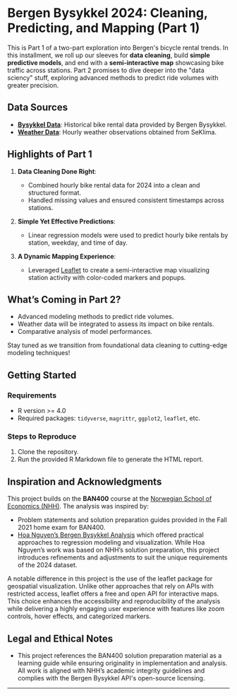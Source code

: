# Bergen Bysykkel 2024: Cleaning, Predicting, and Mapping (Part 1)

This is Part 1 of a two-part exploration into Bergen's bicycle rental trends. In this installment, we roll up our sleeves for **data cleaning**, build **simple predictive models**, and end with a **semi-interactive map** showcasing bike traffic across stations. Part 2 promises to dive deeper into the "data sciency" stuff, exploring advanced methods to predict ride volumes with greater precision.

## Data Sources

- **[Bysykkel Data](https://bergenbysykkel.no/apne-data/historisk)**: Historical bike rental data provided by Bergen Bysykkel.
- **[Weather Data](https://seklima.met.no/observations/?fbclid=IwY2xjawHC3BlleHRuA2FlbQIxMAABHR-1J8AxQO7W68khnBEDM7aVue4GLeWghu0CrBYHs3b1dowE8Wq2u1oBXQ_aem_HFWzKgdTgLH6cHBCCTq4RA)**: Hourly weather observations obtained from SeKlima.


## Highlights of Part 1

1. **Data Cleaning Done Right**:
   - Combined hourly bike rental data for 2024 into a clean and structured format.
   - Handled missing values and ensured consistent timestamps across stations.

2. **Simple Yet Effective Predictions**:
   - Linear regression models were used to predict hourly bike rentals by station, weekday, and time of day.

3. **A Dynamic Mapping Experience**:
   - Leveraged [Leaflet](https://leafletjs.com/) to create a semi-interactive map visualizing station activity with color-coded markers and popups.

## What’s Coming in Part 2?

- Advanced modeling methods to predict ride volumes.
- Weather data will be integrated to assess its impact on bike rentals.
- Comparative analysis of model performances.

Stay tuned as we transition from foundational data cleaning to cutting-edge modeling techniques!

## Getting Started

### Requirements
- R version >= 4.0
- Required packages: `tidyverse`, `magrittr`, `ggplot2`, `leaflet`, etc.

### Steps to Reproduce
1. Clone the repository.
2. Run the provided R Markdown file to generate the HTML report.


## Inspiration and Acknowledgments

This project builds on the **BAN400** course at the [Norwegian School of Economics (NHH)](https://www.nhh.no/en/courses/r-programming-for-data-science/). The analysis was inspired by:
- Problem statements and solution preparation guides provided in the Fall 2021 home exam for BAN400.
- [Hoa Nguyen’s Bergen Bysykkel Analysis](https://github.com/hoanguyen18/Bergen-Bysykkel-) which offered practical approaches to regression modeling and visualization. While Hoa Nguyen’s work was based on NHH’s solution preparation, this project introduces refinements and adjustments to suit the unique requirements of the 2024 dataset.

A notable difference in this project is the use of the leaflet package for geospatial visualization. Unlike other approaches that rely on APIs with restricted access, leaflet offers a free and open API for interactive maps. This choice enhances the accessibility and reproducibility of the analysis while delivering a highly engaging user experience with features like zoom controls, hover effects, and categorized markers.

## Legal and Ethical Notes

- This project references the BAN400 solution preparation material as a learning guide while ensuring originality in implementation and analysis.
All work is aligned with NHH’s academic integrity guidelines and complies with the Bergen Bysykkel API's open-source licensing.

---

